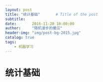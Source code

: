 ```yaml
---
layout: post
title: "统计基础"       # Title of the post
subtitle:
date:       2016-11-20 10:00:00
author:     "随机漫步的傻瓜"
header-img: "img/post-bg-2015.jpg"
catalog: true
tags:
    - 机器学习
---
```


# 统计基础
